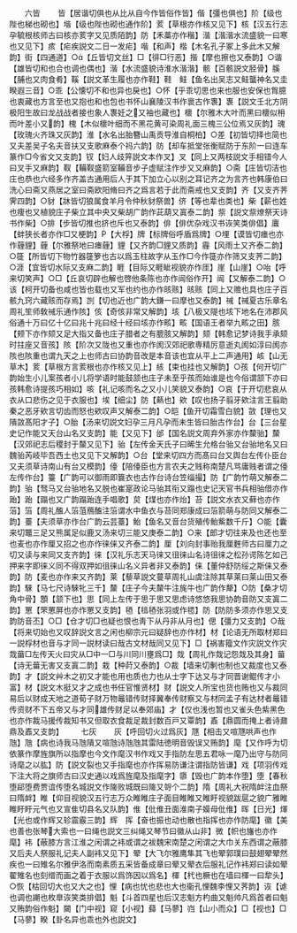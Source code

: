 <!-- { "loadSidebar": true } -->
　　六皆
　　皆【居谐切俱也从比从自今作皆俗作皆】偕【彊也俱也】阶【级也陛也梯也砌也】堦【级也陛也砌也通作阶】荄【草根亦作核又见下】核【汉五行志孕毓根核师古曰核亦荄字又见质陌韵】防【禾藁亦作稭】湝【湝湝水流盛貌一曰寒也又见下】痎【疟疾説文二日一发疟】喈【和声】楷【木名孔子冢上多此木又解韵】街【四通道】○【丘皆切文丝】□【徘□行恶】揩【摩也擦也又泰韵】○谐【雄皆切和也合也调也偶也】湝【水流盛貌诗淮水湝湝】骸【百骸説文胫骨】膎【脯也又肉食肴】鞵【説文革生履也亦作鞋】鞋　鲑【鱼名出吴志又鲑蠪神名又圭睽遐三音】○乖【公懐切不和也异也戾也】○怀【乎乖切思也来也服也安保也胷臆也衷藏也方言至也又抱也和也包也书怀山襄陵汉书作褱古作褢】褢【説文壬北方阴极阳生故曰龙战战者接也象人褢妊之又袖也藏也】櫰【尔雅木大叶而黑曰櫰似枏而叶差小又韵】槐【木似櫰叶细而不黑花黄可染周礼面三槐三公位焉又灰韵】瑰【玫瑰火齐珠又灰韵】淮【水名出胎簪山禹贡导淮自桐柏】○差【初皆切择也简也又夫差吴子名夫音扶又支歌麻泰个祃六韵】防【却车抵堂张衡赋防于东阶一曰连车篆作□今省文又支韵】钗【妇人歧笄説文本作叉】叉【同上又两枝説文手相错今人曰叉手又麻韵】靫【鞴靫盛箭室鞴音步子虚赋注作步又又麻韵】○斋【庄皆切洁也庄也恭也六经多作齐盖古通用后人于其下加立心以别之耳记齐之为言齐也韩康伯曰洗心曰斋又燕居之室曰斋欧阳脩曰齐之爲言若于此而斋戒也又支韵】齐【又支齐荠霁四韵】○豺【牀皆切狼属食羊月令仲秋豺祭兽】侪【等也辈也类也】柴【薪也姓也痩也又植貌庄子柴立其中央又柴胡广韵作茈葫又寘泰二韵】祡【説文祡燎祭天诗书作柴】○排【步皆切推也挤也斥也又泰韵】俳【俳优杂戏汉书诙笑类俳倡】蠯【蚌狭长者亦作□又梗韵】【大桴】牌【标牌俗呼盾爲牌】○埋【谟皆切瘗也亦作薶貍】薶【尔雅祭地曰瘗薶】貍【又齐韵□貍又质韵】霾【风雨土又齐泰二韵】○簁【所皆切下物竹器簁箩也古以爲玉柱故字从玉作□今作簁亦作筛又支荠二韵】○涯【宜皆切水际又支麻二韵】睚【目际又睚眦视貌亦作厓】崖【山崖】○咍【呼来切笑声】○□【丘哀切辟也解也啓他条陈也亦作闿俗作开】闿【又解泰二韵】○该【柯开切备也咸也皆也载也又军也约也亦作晐赅】晐赅【同上又赡也具也庄子百骸九窍六藏赅而存焉】剀【切也近也广韵大鎌一曰摩也又泰韵】祴【祴夏古乐章名周礼笙师敎祴乐通作陔】侅【奇侅非常又解韵】垓【八极又隄也垓下地名在沛郡风俗通十万曰亿十亿曰兆十兆曰经十经曰垓亦作畡】畡【国语王者举九畡之田】胲【颊下亦作颏又足大指又备也庄子腊者之有膍胲又解韵】颏【韩愈记梦诗我手承颏时拄座又音孩】陔【阶次又陇也又重也亦作阂汉郊祀歌専精厉意逝丸阂如淳曰阂亦陔也陔重也谓九天之上也师古曰协韵音改是本音该也宜从平上二声通用】峐【山无草木】荄【草根方言荄根也亦作核又见上】絯【束也挂也又解韵】○孩【何开切广韵始生小儿案孩者小儿将学语时能鼓颔也庄子未至乎孩而始谁是也今俗谓颔下亦曰孩韩愈诗提孩巧相如】咳【礼记咳而名之又小儿笑貌又泰韵】○哀【于开切悲哀从衣从口悲伤之见于衣服也】埃【细尘】防【爇也】欸【叹也扬子翦牙欸注言王翦助秦之恶牙欸言切齿而怒也欸叹声又解泰二韵】○皑【鱼开切霜雪白貌】敳【理也又隤敳髙阳才子】○胎【汤来切説文妇孕三月凡孕而未生皆曰胎古作台】台【三台星史记作能又天台山名又支韵】能【又见下】邰【国名説文周弃外家亦作斄骀】斄【汉郊祀志后稷封于斄又见下】骀【左传金天氏子曰晞生允格台骀又台骀地名又曰魏骀芮岐毕吾西土也又见下又解韵】○台【堂来切四方而髙曰台又舆台左传仆臣台又夫须草诗南山有台又模韵】儓【陪儓臣也方言农夫之贱称南楚凡骂庸贱者谓之儓左传作台】籉【广韵可以御雨即簔衣也古作台诗台笠缁撮】防【广韵竹萌又解泰二韵】骀【驽马又台骀地名又脱也崔寔政论马骀其衔又蹋也史记天官书兵相骀借亦作跆】跆【蹋也又广韵蹋跆连手唱歌】炱【煤也亦作炲】苔【説文水衣又藓也亦作菭】箈【周礼醢人箈菹鴈醢注箈谓水中鱼衣与苔同郑康成曰箈箭萌与防同又解泰二韵】薹【夫须草亦作台广韵云芸薹】鲐【鱼名又音台货殖传鲐鮆数千斤】○能【囊来切鼈三足又熊属足似鹿又汤来切三能又庚泰二韵】○来【郎才切往来及也还也至也麦也亦作厘又招之也亦作徕俫又齐泰二韵】厘【刘向封事贻我厘麰师古曰厘力之切又读与来同又支齐韵】徕【汉礼乐志天马徕又徂徕山名诗徂徕之松孙谔陈乞如己押来字即徕义同不得双押如徂徕山名义异者非又泰韵】俫【董仲舒防绥之斯俫又泰韵】防【麦也亦作来又齐韵】莱【藜草説文蔓草周礼山虞注除其草莱曰莱山田又泰韵】騋【马七尺诗騋牝三千】斄【庄子今夫斄牛注旄牛也广韵作犛】○防【桑才切角中骨】顋【颔下也】思【同上左传于思于思又思虑诗悠悠我思协韵音防又支寘二韵】罳【罘罳屏也亦作罳又支韵】毢【毰毢张羽或作毸】防【防防多须亦作思又支韵防音丕】○□【仓才切□也疑也恨也靑下从丹非从月也】偲【彊力又支韵】○哉【将来切始也又叹辞説文言之闲也柳宗元曰疑辞也亦作材】材【论语无所取材郑曰一説桴材也音与才同一説材读曰哉古文材哉同又见下】□【祸害籀文作灾説文作灾烖葘□左传天火曰灾从□中一□与川同川壅爲□】烖【周礼作烖记怨烖及其身】葘【诗无葘无害又支寘二韵】栽【种莳又泰韵】○裁【墙来切剸也制也又裁度也又泰韵】才【説文艸木之初又才能也用也质也力也从士字下达又与才同晋谢鲲传才小富】材【説文木挺又才之成也书任官惟贤材】财【説文人所宝也货也贿也又与裁同易后以财成天地之道荀子财万物鼂错传财择翼奉传财察又与材同孟子有达材者鼂错传资财不下五帝又与才同雄传财足以奉郊庙】才【仅也浅也暂也又雀头色紫黑色也亦作裁马援传裁知书又但取衣食裁足裁封数百戸又覃韵】鼒【鼎圆而掩上者诗鼐鼎及鼒又支韵】
　　七灰
　　灰【呼回切火过爲灰】豗【相击又喧豗哄声也作虺】虺【病也诗我马虺隤又喧虺诗虺虺其雷陆徳明音毁误又贿韵】麾【又作呼为切依篆作摩旌旗所以指摩也今文作麾汉书作戏又手指防左思五君咏一麾乃出守与防同诗麾之以肱】防【説文裂也又手指麾也亦作挥易防谦注谓指防皆谦】戏【项羽传戏下注大将之旗师古曰汉史通以戏爲旌麾及指麾字】隳【毁也广韵本作堕】堕【春秋堕郈堕费贾谊传堕名城説文作隓败城既曰隓又哿个二韵】隋【周礼大祝隋衅注血祭曰隋衅】睢【仰目视貌汉五行志万众睢睢庄子面目睢睢又睢盱视貌跋扈之貌广雅睢睢盱盱元气也又宣隹切县名又队韵】倠【仳倠丑面淮南子嫫母仳倠】晖【日光】煇【光也或作辉又轸震霰三韵】辉　挥【奋也振也动也散也指挥也亦作防麾】徽【美也善也张琴大索也一曰绳也説文三纠绳又琴节曰徽从山非】微【帜也旛也亦作麾】袆【蔽膝方言江淮之闲谓之袆或谓之袚魏宋南楚之闲谓之大巾关东西谓之蔽膝又后夫人祭服礼记夫人副袆又见下】翚【大飞尔雅鹰隼其飞也翚郭璞曰鼓翅翚翚然疾也一曰雉名尔雅伊洛而南素质五采皆备成章曰翚又翚衣后服礼记作袆郑曰读如翚翟雉名也刻缯而画之着于衣服以爲饰因以爲名】楎【杙也橛也在墙曰楎一曰犂头】○恢【枯回切大也又大之也】悝【病也忧也悲也大也衞孔悝魏李悝又荠韵】诙【谑也调也謿也枚臯诙笑类排倡】魁【斗首四星也后汉志魁方杓曲又魁帅凡爲首者曰魁又贿韵俗作魁】闚【门中视】窥【小视】蘬【马蓼】岿【山小而众】□【视也】□【马蓼】睽【卦名异也乖也外也説文】
